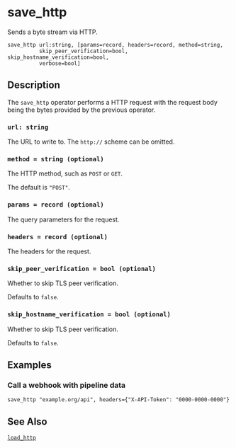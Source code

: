 # save_http

Sends a byte stream via HTTP.

```tql
save_http url:string, [params=record, headers=record, method=string,
          skip_peer_verification=bool, skip_hostname_verification=bool,
          verbose=bool]
```

## Description

The `save_http` operator performs a HTTP request with the request body being the
bytes provided by the previous operator.

### `url: string`

The URL to write to. The `http://` scheme can be omitted.

### `method = string (optional)`

The HTTP method, such as `POST` or `GET`.

The default is `"POST"`.

### `params = record (optional)`

The query parameters for the request.

### `headers = record (optional)`

The headers for the request.

### `skip_peer_verification = bool (optional)`

Whether to skip TLS peer verification.

Defaults to `false`.

### `skip_hostname_verification = bool (optional)`

Whether to skip TLS peer verification.

Defaults to `false`.

<!-- ### `verbose = bool (optional)` -->
<!---->
<!-- Whether to emit verbose output. -->
<!---->
<!-- Defaults to `false`. -->

## Examples

### Call a webhook with pipeline data

```tql
save_http "example.org/api", headers={"X-API-Token": "0000-0000-0000"}
```

## See Also

[`load_http`](load_http.md)
